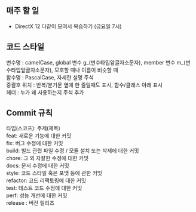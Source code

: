 ## 매주 할 일
- DirectX 12 다같이 모여서 복습하기 (금요일 7시)
   
## 코드 스타일   
변수명 : camelCase, global 변수 g_(변수타입앞글자소문자), member 변수 m_(변수타입앞글자소문자), 모호할 때나 이름이 비슷할 때   
함수명 : PascalCase, 자세한 설명 주석   
중괄호 위치 : 반복/분기문 옆에 한 줄일때도 표시, 함수/클래스 아래 표시   
헤더 : 누가 왜 사용하는지 주석 추가   
   
## Commit 규칙
타입(스코프): 주제(제목)   
feat:	새로운 기능에 대한 커밋   
fix:	버그 수정에 대한 커밋   
build:	빌드 관련 파일 수정 / 모듈 설치 또는 삭제에 대한 커밋   
chore:	그 외 자잘한 수정에 대한 커밋   
docs:	문서 수정에 대한 커밋   
style:	코드 스타일 혹은 포맷 등에 관한 커밋   
refactor:	코드 리팩토링에 대한 커밋   
test:	테스트 코드 수정에 대한 커밋   
perf:	성능 개선에 대한 커밋   
release : 버전 릴리즈   

